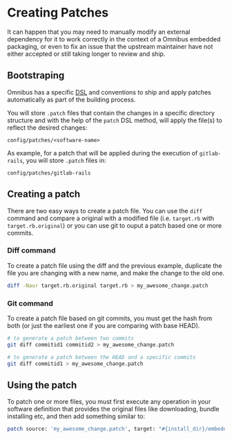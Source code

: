 # Creating Patches

It can happen that you may need to manually modify an external dependency for it
to work correctly in the context of a Omnibus embedded packaging, or even to
fix an issue that the upstream maintainer have not either accepted or still
taking longer to review and ship.

## Bootstraping

Omnibus has a specific [DSL](https://github.com/chef/omnibus#software) and
conventions to ship and apply patches automatically as part of the building
process.

You will store `.patch` files that contain the changes in a specific
directory structure and with the help of the `patch` DSL method, will apply
the file(s) to reflect the desired changes:

```
config/patches/<software-name>
```

As example, for a patch that will be applied during the execution of
`gitlab-rails`, you will store `.patch` files in:

```
config/patches/gitlab-rails
```

## Creating a patch

There are two easy ways to create a patch file. You can use the `diff` command
and compare a original with a modified file (i.e. `target.rb` with
`target.rb.original`) or you can use git to ouput a patch based one or more
commits.

### Diff command

To create a patch file using the diff and the previous example, duplicate the
file you are changing with a new name, and make the change to the old one.

```bash
diff -Naur target.rb.original target.rb > my_awesome_change.patch
```

### Git command

To create a patch file based on git commits, you must get the hash from both
(or just the earliest one if you are comparing with base HEAD).

```bash
# to generate a patch between two commits
git diff commitid1 commitid2 > my_awesome_change.patch

# to generate a patch between the HEAD and a specific commits
git diff commitid1 > my_awesome_change.patch
```

## Using the patch

To patch one or more files, you must first execute any operation in your
software definition that provides the original files like downloading,
bundle installing etc, and then add something similar to:

```bash
patch source: 'my_awesome_change.patch', target: "#{install_dir}/embedded/target_file.txt"
```
